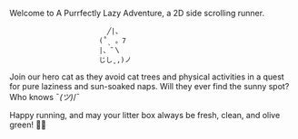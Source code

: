 Welcome to A Purrfectly Lazy Adventure, a 2D side scrolling runner.

                            ╱|、
                          (˚ˎ 。7  
                          |、˜〵          
                          じしˍ,)ノ

Join our hero cat as they avoid cat trees and physical activities in a quest for pure laziness and sun-soaked naps. Will they ever find the sunny spot? Who knows ¯_(ツ)_/¯


Happy running, and may your litter box always be fresh, clean, and olive green! 🐾✨
